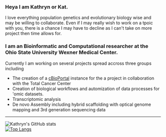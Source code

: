 ### Heya I am Kathryn or Kat.

I love everything population genetics and evolutionary biology wise and may be willing to collaborate. Even if I may really wish to work on a tpoic with you, there is a chance I may have to decline as I can't take on more project then time allows for. 

### I am an Bioinformatic and Computational researcher at the Ohio State University Wexner Medical Center.
Currently I am working on several projects spread accross three groups including
- The creation of a [cBioPortal](https://www.cbioportal.org/) instance for the a project in collaboration with the Total Cancer Center
- Creation of biological workflows and automization of data processes for 'omic datasets.
- Transcriptomic analysis 
- De novo Assembly including hybrid scaffolding with optical genome mapping and 3rd generation sequencing data

---
![Kathryn's GitHub stats](https://github-readme-stats.vercel.app/api?username=kekananen&count_private=true&theme=merko)
<br/>
[![Top Langs](https://github-readme-stats.vercel.app/api/top-langs/?username=kekananen&layout=compact)](https://github.com/kekananen/github-readme-stats&count_private=true&role=OWNER,ORGANIZATION_MEMBER,COLLABORATOR)

<!--
**Kekananen/kekananen** is a ✨ _special_ ✨ repository because its `README.md` (this file) appears on your GitHub profile.

